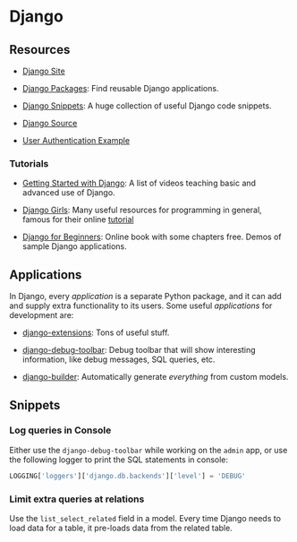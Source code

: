 Django
======

Resources
---------

 - [Django Site](https://www.djangoproject.com/)

 - [Django Packages](https://www.djangopackages.com/):
   Find reusable Django applications.

 - [Django Snippets](https://djangosnippets.org/):
   A huge collection of useful Django code snippets.

 - [Django Source](https://github.com/django/django)

 - [User Authentication Example][auth-example]


[auth-example]:	http://blog.narenarya.in/right-way-django-authentication.html


### Tutorials

 - [Getting Started with Django](http://www.gettingstartedwithdjango.com/):
   A list of videos teaching basic and advanced use of Django.

 - [Django Girls](https://djangogirls.org/):
   Many useful resources for programming in general, famous for their online
   [tutorial](http://tutorial.djangogirls.org/)

 - [Django for Beginners](http://djangoforbeginners.com/):
   Online book with some chapters free.  Demos of sample Django applications.


Applications
------------

In Django, every _application_ is a separate Python package, and it can add and
supply extra functionality to its users.  Some useful _applications_ for
development are:

 - [django-extensions](https://github.com/django-extensions/django-extensions):
   Tons of useful stuff.

 - [django-debug-toolbar](https://github.com/jazzband/django-debug-toolbar):
   Debug toolbar that will show interesting information, like debug messages,
   SQL queries, etc.

 - [django-builder](https://github.com/mmcardle/django_builder):
   Automatically generate *everything* from custom models.


Snippets
--------

### Log queries in Console

Either use the `django-debug-toolbar` while working on the `admin` app,
or use the following logger to print the SQL statements in console:

```python
LOGGING['loggers']['django.db.backends']['level'] = 'DEBUG'
```

### Limit extra queries at relations

Use the `list_select_related` field in a model.  Every time Django needs
to load data for a table, it pre-loads data from the related table.
